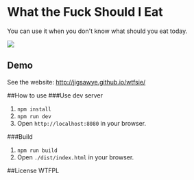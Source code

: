 # What the Fuck Should I Eat
You can use it when you don't know what should you eat today.

![](http://i.imgur.com/nSBXr9v.png)

## Demo
See the website: http://jigsawye.github.io/wtfsie/

##How to use
###Use dev server
1. `npm install`
1. `npm run dev`
1. Open `http://localhost:8080` in your browser.

###Build
1. `npm run build`
2. Open `./dist/index.html` in your browser.

##License
WTFPL